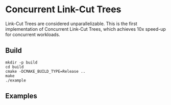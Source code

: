 Concurrent Link-Cut Trees
====

Link-Cut Trees are considered unparallelizable. This is the first implementation of Concurrent Link-Cut Trees, which achieves 10x speed-up for concurrent workloads.

## Build

```
mkdir -p build
cd build
cmake -DCMAKE_BUILD_TYPE=Release ..
make
./example
```

## Examples